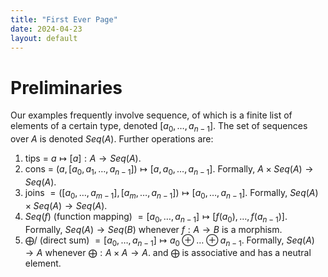 ```yaml
---
title: "First Ever Page"
date: 2024-04-23
layout: default
---
```


# Preliminaries

Our examples frequently involve sequence, of which is a finite list of elements of a certain type, denoted $[a_{0},\dots,a_{n-1}]$. The set of sequences over $A$ is denoted $Seq(A)$. Further operations are: 

1. tips $=$ $a\mapsto [a]:A\to Seq(A)$. 
2. cons = $(a,[a_{0},a_{1},\dots,a_{n-1}])\mapsto[a,a_{0},\dots,a_{n-1}]$. Formally, $A\times Seq(A)\to Seq(A)$.     
3. joins $= ([a_{0},\dots,a_{m-1}],[a_{m},\dots,a_{n-1}])\mapsto[a_{0},\dots,a_{n-1}]$. Formally, $Seq(A)\times Seq(A)\to Seq(A)$. 
4. $Seq(f)$ (function mapping) $= [a_{0},\dots,a_{n-1}]\mapsto[f(a_{0}),\dots,f(a_{n-1})]$. Formally, $Seq(A)\to Seq(B)$ whenever $f:A\to B$ is a morphism. 
5. $\bigoplus /$ (direct sum) $=[a_{0},\dots,a_{n-1}]\mapsto a_{0}\oplus\dots \oplus a_{n-1}$. Formally, $Seq(A)\to A$ whenever $\bigoplus:A\times A\to A$. and $\bigoplus$ is associative and has a neutral element. 
